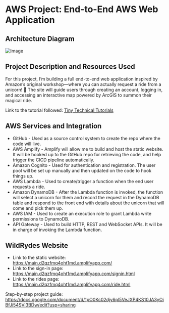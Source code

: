# AWS Project: End-to-End AWS Web Application

## Architecture Diagram

![Image](https://github.com/user-attachments/assets/1d21b90a-eb59-47b4-a379-a60c6286e699)

## Project Description and Resources Used

For this project, I’m building a full end-to-end web application inspired by Amazon’s original workshop—where you can actually request a ride from a unicorn! 🦄 The site will guide users through creating an account, logging in, and accessing an interactive map powered by ArcGIS to summon their magical ride.

Link to the tutorial followed: [Tiny Technical Tutorials](https://www.youtube.com/watch?v=K6v6t5z6AsU)

## AWS Services and Integration

- GitHub - Used as a source control system to create the repo where the code will live.
- AWS Amplify - Amplify will allow me to build and host the static website. It will be hooked up to the GitHub repo for retrieving the code, and help trigger the CICD pipeline automatically.
- Amazon Cognito - Used for authentication and registration. The user pool will be set up manually and then updated on the code to hook things up.
- AWS Lambda - Used to create/trigger a function when the end user requests a ride.
- Amazon DynamoDB - After the Lambda function is invoked, the function will select a unicorn for them and record the request in the DynamoDB table and respond to the front end with details about the unicorn that will come and pick them up.
- AWS IAM - Used to create an execution role to grant Lambda write permissions to DynamoDB.
- API Gateway - Used to build HTTP, REST and WebSocket APIs. It will be in charge of invoking the Lambda function.

## WildRydes Website

- Link to the static website: https://main.d2qzfmq4oht1md.amplifyapp.com/ 
- Link to the sign-in page: https://main.d2qzfmq4oht1md.amplifyapp.com/signin.html 
- Link to the rides page: https://main.d2qzfmq4oht1md.amplifyapp.com/ride.html 

Step-by-step project guide: https://docs.google.com/document/d/1pO0Kc02djy6pl5VeJXP4KS10JA3yOiBfJi54SVl3BDw/edit?usp=sharing
